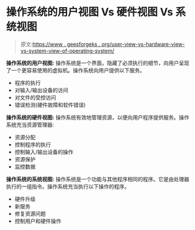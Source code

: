 # 操作系统的用户视图 Vs 硬件视图 Vs 系统视图

> 原文:[https://www . geesforgeks . org/user-view-vs-hardware-view-vs-system-view-of-operating-system/](https://www.geeksforgeeks.org/user-view-vs-hardware-view-vs-system-view-of-operating-system/)

**操作系统的用户视图:**
操作系统是一个界面，隐藏了必须执行的细节，向用户呈现了一个更容易使用的虚拟机。操作系统向用户提供以下服务。

*   程序的执行
*   对输入/输出设备的访问
*   对文件的受控访问
*   错误检测(硬件故障和软件错误)

**操作系统的硬件视图:**
操作系统有效地管理资源，以便向用户程序提供服务。操作系统充当资源管理器:

*   资源分配
*   控制程序的执行
*   控制输入/输出设备的操作
*   资源保护
*   监控数据

**操作系统的系统视图:**
操作系统是一个功能与其他程序相同的程序。它是由处理器执行的一组指令。操作系统充当执行以下操作的程序。

*   硬件升级
*   新服务
*   修复资源问题
*   控制用户和硬件操作